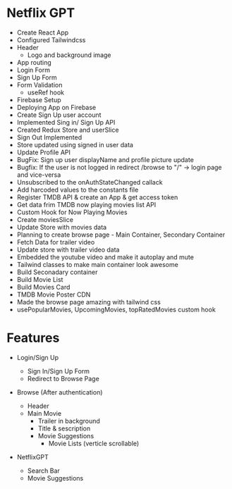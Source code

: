 # Netflix GPT

- Create React App
- Configured Tailwindcss
- Header 
    - Logo and background image
- App routing
- Login Form
- Sign Up Form
- Form Validation
    - useRef hook
- Firebase Setup
- Deploying App on Firebase
- Create Sign Up user account
- Implemented Sing in/ Sign Up API
- Created Redux Store and userSlice
- Sign Out Implemented
- Store updated using signed in user data
- Update Profile API 
- BugFix: Sign up user displayName and profile picture update
- Bugfix: If the user is not logged in redirect /browse to "/" -> login page and vice-versa
- Unsubscribed to the onAuthStateChanged callack
- Add harcoded values to the constants file   
- Register TMDB API & create an App & get access token
- Get data frim TMDB now playing movies list API
- Custom Hook for Now Playing Movies
- Create moviesSlice
- Update Store with movies data
- Planning to create browse page - Main Container, Secondary Container
- Fetch Data for trailer video
- Update store with trailer video data
- Embedded the youtube video and make it autoplay and mute
- Tailwind classes to make main container look awesome
- Build Seconadary container
- Build Movie List
- Build Movies Card
- TMDB Movie Poster CDN
- Made the browse page amazing with tailwind css
- usePopularMovies, UpcomingMovies, topRatedMovies custom hook



# Features
- Login/Sign Up
    - Sign In/Sign Up Form
    - Redirect to Browse Page
- Browse  (After authentication)
    - Header
    - Main Movie
        - Trailer in background
        - Title & sescription
        - Movie Suggestions
             - Movie Lists (verticle scrollable)

- NetflixGPT
    - Search Bar
    - Movie Suggestions